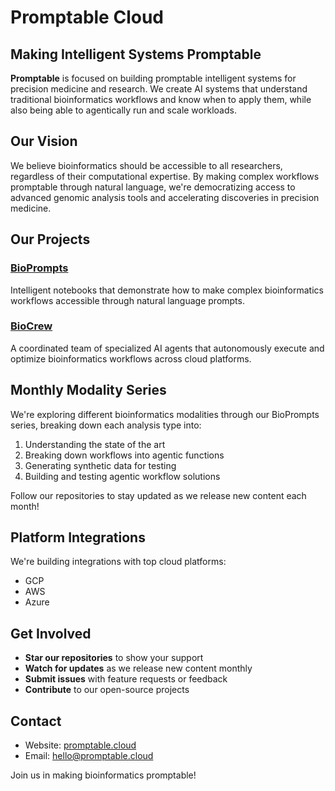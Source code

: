 # Promptable Cloud

## Making Intelligent Systems Promptable

**Promptable** is focused on building promptable intelligent systems for precision medicine and research. We create AI systems that understand traditional bioinformatics workflows and know when to apply them, while also being able to agentically run and scale workloads.

## Our Vision

We believe bioinformatics should be accessible to all researchers, regardless of their computational expertise. By making complex workflows promptable through natural language, we're democratizing access to advanced genomic analysis tools and accelerating discoveries in precision medicine.

## Our Projects

### [BioPrompts](https://github.com/Promptable-AI/bioprompts)
Intelligent notebooks that demonstrate how to make complex bioinformatics workflows accessible through natural language prompts.

### [BioCrew](https://github.com/Promptable-AI/biocrew)
A coordinated team of specialized AI agents that autonomously execute and optimize bioinformatics workflows across cloud platforms.

## Monthly Modality Series

We're exploring different bioinformatics modalities through our BioPrompts series, breaking down each analysis type into:

1. Understanding the state of the art
2. Breaking down workflows into agentic functions
3. Generating synthetic data for testing
4. Building and testing agentic workflow solutions

Follow our repositories to stay updated as we release new content each month!

## Platform Integrations

We're building integrations with top cloud platforms:
- GCP
- AWS
- Azure

## Get Involved

- **Star our repositories** to show your support
- **Watch for updates** as we release new content monthly
- **Submit issues** with feature requests or feedback
- **Contribute** to our open-source projects

## Contact

- Website: [promptable.cloud](https://www.promptable.cloud)
- Email: hello@promptable.cloud

Join us in making bioinformatics promptable!
